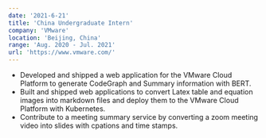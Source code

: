 ```yaml
---
date: '2021-6-21'
title: 'China Undergraduate Intern'
company: 'VMware'
location: 'Beijing, China'
range: 'Aug. 2020 - Jul. 2021'
url: 'https://www.vmware.com/'
---
```


- Developed and shipped a web application for the VMware Cloud Platform to generate CodeGraph and Summary information with BERT.
- Built and shipped web applications to convert Latex table and equation images into markdown files and deploy them to the VMware Cloud Platform with Kubernetes.
- Contribute to a meeting summary service by converting a zoom meeting video into slides with cpations and time stamps.
